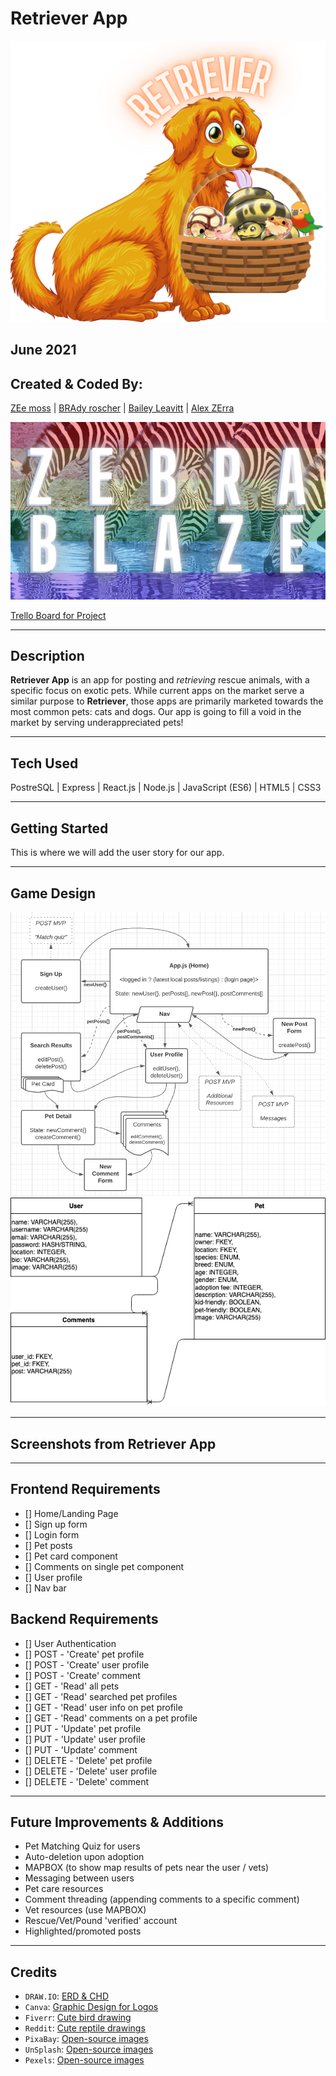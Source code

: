 # Retriever App
![Retriever App Logo](./retrieverLogo.png)
## June 2021


## Created & Coded By:
[ZEe moss](https://www.linkedin.com/in/lindsey-zee-moss/) | [BRAdy roscher](https://www.linkedin.com/in/brady-roscher-291521212/) | [Bailey Leavitt](https://www.linkedin.com/in/baileyleavitt/) | [Alex ZErra](https://www.linkedin.com/in/alexander-zerra-a2737788/)

![Zebra Blaze Team Logo](./TeamZebraBlaze_smol.png)

[Trello Board for Project](https://trello.com/b/47z1in78/retriever-app)
***

## Description
**Retriever App** is an app for posting and *retrieving* rescue animals, with a specific focus on exotic pets. While current apps on the market serve a similar purpose to **Retriever**, those apps are primarily marketed towards the most common pets: cats and dogs. Our app is going to fill a void in the market by serving underappreciated pets!

***

## Tech Used
PostreSQL | Express | React.js | Node.js | JavaScript (ES6) | HTML5 | CSS3

***

## Getting Started
This is where we will add the user story for our app.

***

## Game Design
![Retriever App Component Hierarchy Diagram](./retriever_CHD.png)
![Retriever App Entity Relationship Diagram](./Retriever_ERD.png)

***

## Screenshots from Retriever App

***

## Frontend Requirements
- [] Home/Landing Page
- [] Sign up form
- [] Login form
- [] Pet posts
- [] Pet card component
- [] Comments on single pet component
- [] User profile
- [] Nav bar

## Backend Requirements
- [] User Authentication
- [] POST - 'Create' pet profile
- [] POST - 'Create' user profile
- [] POST - 'Create' comment
- [] GET - 'Read' all pets
- [] GET - 'Read' searched pet profiles
- [] GET - 'Read' user info on pet profile
- [] GET - 'Read' comments on a pet profile
- [] PUT - 'Update' pet profile
- [] PUT - 'Update' user profile
- [] PUT - 'Update' comment
- [] DELETE - 'Delete' pet profile
- [] DELETE - 'Delete' user profile
- [] DELETE - 'Delete' comment

***

## Future Improvements & Additions
- Pet Matching Quiz for users
- Auto-deletion upon adoption
- MAPBOX (to show map results of pets near the user / vets)
- Messaging between users
- Pet care resources
- Comment threading (appending comments to a specific comment)
- Vet resources (use MAPBOX)
- Rescue/Vet/Pound 'verified' account
- Highlighted/promoted posts

***

## Credits
- `DRAW.IO`: [ERD & CHD](https://app.diagrams.net/)
- `Canva`: [Graphic Design for Logos](https://www.canva.com/)
- `Fiverr`: [Cute bird drawing](https://www.fiverr.com/emabrumercek/)
- `Reddit`: [Cute reptile drawings](https://www.reddit.com/r/SnakesWithHats/)
- `PixaBay`: [Open-source images](https://pixabay.com/)
- `UnSplash`: [Open-source images](https://unsplash.com/)
- `Pexels`: [Open-source images](https://www.pexels.com/)